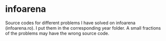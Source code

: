 # infoarena
Source codes for different problems I have solved on infoarena (infoarena.ro). I put them in the corresponding year folder.
A small fractions of the problems may have the wrong source code.
